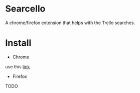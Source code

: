 # Searcello

A chrome/firefox extension that helps with the Trello searches.

# Install

* Chrome

use this [link](https://github.com/baldarn/searcello/raw/master/searcello.crx)

* Firefox

TODO
